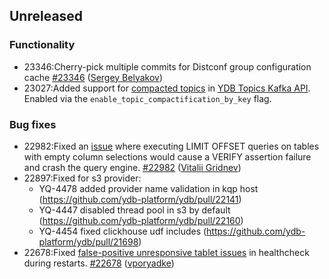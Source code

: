 ## Unreleased

### Functionality

* 23346:Cherry-pick multiple commits for Distconf group configuration cache [#23346](https://github.com/ydb-platform/ydb/pull/23346) ([Sergey Belyakov](https://github.com/serbel324))
* 23027:Added support for [compacted topics](https://docs.confluent.io/kafka/design/log_compaction.html) in [YDB Topics Kafka API](https://ydb.tech/docs/en/reference/kafka-api/). Enabled via the `enable_topic_compactification_by_key` flag.

### Bug fixes

* 22982:Fixed an [issue](https://github.com/ydb-platform/ydb/issues/22493) where executing LIMIT OFFSET queries on tables with empty column selections would cause a VERIFY assertion failure and crash the query engine. [#22982](https://github.com/ydb-platform/ydb/pull/22982) ([Vitalii Gridnev](https://github.com/gridnevvvit))
* 22897:Fixed for s3 provider:
  * YQ-4478 added provider name validation in kqp host (https://github.com/ydb-platform/ydb/pull/22141)
  * YQ-4447 disabled thread pool in s3 by default (https://github.com/ydb-platform/ydb/pull/22160)
  * YQ-4454 fixed clickhouse udf includes (https://github.com/ydb-platform/ydb/pull/21698)
* 22678:Fixed [false-positive unresponsive tablet issues](https://github.com/ydb-platform/ydb/issues/22390) in healthcheck during restarts. [#22678](https://github.com/ydb-platform/ydb/pull/22678) ([vporyadke](https://github.com/vporyadke))